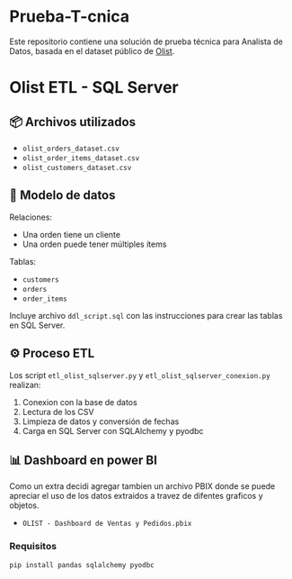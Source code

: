 # Prueba-T-cnica
Este repositorio contiene una solución de prueba técnica para Analista de Datos, basada en el dataset público de [Olist](https://www.kaggle.com/datasets/olistbr/brazilian-ecommerce).
# Olist ETL - SQL Server

## 📦 Archivos utilizados

- `olist_orders_dataset.csv`
- `olist_order_items_dataset.csv`
- `olist_customers_dataset.csv`

## 🧱 Modelo de datos

Relaciones:
- Una orden tiene un cliente
- Una orden puede tener múltiples ítems

Tablas:
- `customers`
- `orders`
- `order_items`

Incluye archivo `ddl_script.sql` con las instrucciones para crear las tablas en SQL Server.

## ⚙️ Proceso ETL

Los script `etl_olist_sqlserver.py` y `etl_olist_sqlserver_conexion.py` realizan:
1. Conexion con la base de datos 
2. Lectura de los CSV
3. Limpieza de datos y conversión de fechas
4. Carga en SQL Server con SQLAlchemy y pyodbc

## 📊 Dashboard en power BI
Como un extra decidi agregar tambien un archivo PBIX donde se puede apreciar el uso de los datos extraidos a travez de difentes graficos y objetos.
- `OLIST - Dashboard de Ventas y Pedidos.pbix` 

### Requisitos

```bash
pip install pandas sqlalchemy pyodbc


